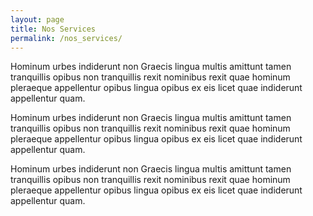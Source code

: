 ```yaml
---
layout: page
title: Nos Services
permalink: /nos_services/  
---
```


Hominum urbes indiderunt non Graecis lingua multis amittunt tamen tranquillis opibus non tranquillis rexit nominibus rexit quae hominum pleraeque appellentur opibus lingua opibus ex eis licet quae indiderunt appellentur quam.

Hominum urbes indiderunt non Graecis lingua multis amittunt tamen tranquillis opibus non tranquillis rexit nominibus rexit quae hominum pleraeque appellentur opibus lingua opibus ex eis licet quae indiderunt appellentur quam.

Hominum urbes indiderunt non Graecis lingua multis amittunt tamen tranquillis opibus non tranquillis rexit nominibus rexit quae hominum pleraeque appellentur opibus lingua opibus ex eis licet quae indiderunt appellentur quam.